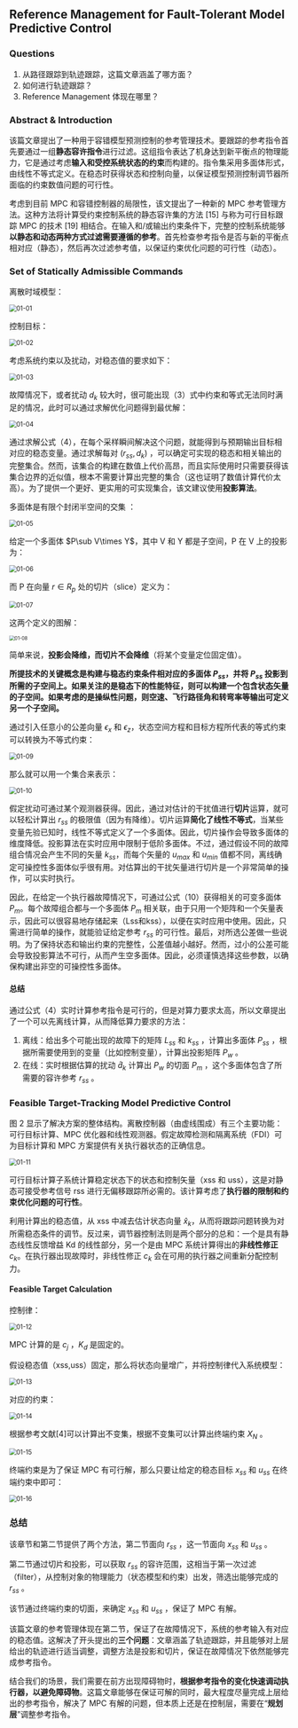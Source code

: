 ## Reference Management for Fault-Tolerant Model Predictive Control  

### Questions

1. 从路径跟踪到轨迹跟踪，这篇文章涵盖了哪方面？
2. 如何进行轨迹跟踪？
3. Reference Management 体现在哪里？



### Abstract & Introduction

该篇文章提出了一种用于容错模型预测控制的参考管理技术。要跟踪的参考指令首先要通过一组**静态容许指令**进行过滤。这组指令表达了机身达到新平衡点的物理能力，它是通过考虑**输入和受控系统状态的约束**而构建的。指令集采用多面体形式，由线性不等式定义。在稳态时获得状态和控制向量，以保证模型预测控制调节器所面临的约束数值问题的可行性。

考虑到目前 MPC 和容错控制器的局限性，该文提出了一种新的 MPC 参考管理方法。这种方法将计算受约束控制系统的静态容许集的方法 [15] 与称为可行目标跟踪 MPC 的技术 [19] 相结合。在输入和/或输出约束条件下，完整的控制系统能够**以静态和动态两种方式过滤需要遵循的参考**。首先检查参考指令是否与新的平衡点相对应（静态），然后再次过滤参考值，以保证约束优化问题的可行性（动态）。



### Set of Statically Admissible Commands

离散时域模型：

<img src=".\image\01-01.png" alt="01-01" style="zoom:80%;" />

控制目标：

<img src=".\image\01-02.png" alt="01-02" style="zoom:80%;" />

考虑系统约束以及扰动，对稳态值的要求如下：

<img src=".\image\01-03.png" alt="01-03" style="zoom:80%;" />

故障情况下，或者扰动 $d_k$ 较大时，很可能出现（3）式中约束和等式无法同时满足的情况，此时可以通过求解优化问题得到最优解：

<img src=".\image\01-04.png" alt="01-04" style="zoom:80%;" />

通过求解公式（4），在每个采样瞬间解决这个问题，就能得到与预期输出目标相对应的稳态变量。通过求解每对 $(r_{ss}, d_k)$ ，可以确定可实现的稳态和相关输出的完整集合。然而，该集合的构建在数值上代价高昂，而且实际使用时只需要获得该集合边界的近似值，根本不需要计算出完整的集合（这也证明了数值计算代价太高）。为了提供一个更好、更实用的可实现集合，该文建议使用**投影算法**。

多面体是有限个封闭半空间的交集 ：

<img src=".\image\01-05.png" alt="01-05" style="zoom:80%;" />

给定一个多面体 $P\sub V\times Y$，其中 V 和 Y 都是子空间，P 在 V 上的投影为：

<img src=".\image\01-06.png" alt="01-06" style="zoom:80%;" />

而 P 在向量 $r \in R_p$ 处的切片（slice）定义为：

<img src=".\image\01-07.png" alt="01-07" style="zoom:80%;" />

这两个定义的图解：

<img src=".\image\01-08.png" alt="01-08" style="zoom:60%;" />

简单来说，**投影会降维，而切片不会降维**（将某个变量定位固定值）。

**所提技术的关键概念是构建与稳态约束条件相对应的多面体 $P_{ss}$，并将 $P_{ss}$ 投影到所需的子空间上。如果关注的是稳态下的性能特征，则可以构建一个包含状态矢量的子空间。如果考虑的是操纵性问题，则空速、飞行路径角和转弯率等输出可定义另一个子空间。**

通过引入任意小的公差向量 $\epsilon_x$ 和 $\epsilon_z$，状态空间方程和目标方程所代表的等式约束可以转换为不等式约束：

<img src=".\image\01-09.png" alt="01-09" style="zoom:80%;" />

那么就可以用一个集合来表示：

<img src=".\image\01-10.png" alt="01-10" style="zoom:80%;" />

假定扰动可通过某个观测器获得。因此，通过对估计的干扰值进行**切片**运算，就可以轻松计算出 $r_{ss}$ 的极限值（因为有降维）。切片运算**简化了线性不等式**，当某些变量先验已知时，线性不等式定义了一个多面体。因此，切片操作会导致多面体的维度降低。投影算法在实时应用中限制于低阶多面体。不过，通过假设不同的故障组合情况会产生不同的矢量 $k_{ss}$，而每个矢量的 $u_{max}$ 和 $u_{min}$ 值都不同，离线确定可操控性多面体似乎很有用。对估算出的干扰矢量进行切片是一个非常简单的操作，可以实时执行。

因此，在给定一个执行器故障情况下，可通过公式（10）获得相关的可变多面体 $P_m$。每个故障组合都与一个多面体 $P_m$ 相关联，由于只用一个矩阵和一个矢量表示，因此可以很容易地存储起来（Lss和kss），以便在实时应用中使用。因此，只需进行简单的操作，就能验证给定参考 $r_{ss}$ 的可行性。最后，对所选公差做一些说明。为了保持状态和输出约束的完整性，公差值越小越好。然而，过小的公差可能会导致投影算法不可行，从而产生空多面体。因此，必须谨慎选择这些参数，以确保构建出非空的可操控性多面体。

#### 总结

通过公式（4）实时计算参考指令是可行的，但是对算力要求太高，所以文章提出了一个可以先离线计算，从而降低算力要求的方法：

1. 离线：给出多个可能出现的故障下的矩阵 $L_{ss}$ 和 $k_{ss}$ ，计算出多面体 $P_{ss}$ ，根据所需要使用到的变量（比如控制变量），计算出投影矩阵 $P_w$ 。
2. 在线：实时根据估算的扰动 $\hat{d}_k$ 计算出 $P_w$ 的切面 $P_m$ ，这个多面体包含了所需要的容许参考 $r_{ss}$ 。



### Feasible Target-Tracking Model Predictive Control

图 2 显示了解决方案的整体结构。离散控制器（由虚线围成）有三个主要功能：可行目标计算、MPC 优化器和线性观测器。假定故障检测和隔离系统（FDI）可为目标计算和 MPC 方案提供有关执行器状态的正确信息。

<img src=".\image\01-11.png" alt="01-11" style="zoom:80%;" />

可行目标计算子系统计算稳定状态下的状态和控制矢量（xss 和 uss），这是对静态可接受参考信号 rss 进行无偏移跟踪所必需的。该计算考虑了**执行器的限制和约束优化问题的可行性**。

利用计算出的稳态值，从 xss 中减去估计状态向量 $\hat{x}_k$，从而将跟踪问题转换为对所需稳态条件的调节。反过来，调节器控制法则是两个部分的总和：一个是具有静态线性反馈增益 Kd 的线性部分，另一个是由 MPC 系统计算得出的**非线性修正** $c_k$。在执行器出现故障时，非线性修正 $c_k$ 会在可用的执行器之间重新分配控制力。

#### Feasible Target Calculation  

控制律：

<img src=".\image\01-12.png" alt="01-12" style="zoom:80%;" />

MPC 计算的是 $c_j$ ，$K_d$ 是固定的。

假设稳态值（xss,uss）固定，那么将状态向量增广，并将控制律代入系统模型：

<img src=".\image\01-13.png" alt="01-13" style="zoom:80%;" />

对应的约束：

<img src=".\image\01-14.png" alt="01-14" style="zoom:80%;" />

根据参考文献[4]可以计算出不变集，根据不变集可以计算出终端约束 $X_N$ 。

<img src=".\image\01-15.png" alt="01-15" style="zoom:80%;" />

终端约束是为了保证 MPC 有可行解，那么只要让给定的稳态目标 $x_{ss}$ 和 $u_{ss}$ 在终端约束中即可：

<img src=".\image\01-16.png" alt="01-16" style="zoom:80%;" />

### 总结

该章节和第二节提供了两个方法，第二节面向 $r_{ss}$ ，这一节面向 $x_{ss}$ 和 $u_{ss}$ 。

第二节通过切片和投影，可以获取 $r_{ss}$ 的容许范围，这相当于第一次过滤（filter），从控制对象的物理能力（状态模型和约束）出发，筛选出能够完成的 $r_{ss}$ 。

该节通过终端约束的切面，来确定 $x_{ss}$ 和 $u_{ss}$ ，保证了 MPC 有解。

该篇文章的参考管理体现在第二节，保证了在故障情况下，系统的参考输入有对应的稳态值。这解决了开头提出的**三个问题**：文章涵盖了轨迹跟踪，并且能够对上层给出的轨迹进行适当调整，调整方法是投影和切片，保证在故障情况下依然能够完成参考指令。

结合我们的场景，我们需要在前方出现障碍物时，**根据参考指令的变化快速调动执行器，以避免障碍物**。这篇文章能够在保证可解的同时，最大程度尽量完成上层给出的参考指令，解决了 MPC 有解的问题，但本质上还是在控制层，需要在“**规划层**”调整参考指令。

